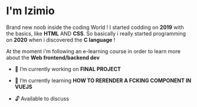 I'm Izimio
=

Brand new noob inside the coding World ! I started codding on __2019__ with the basics, like __HTML__ AND __CSS__.
So basically i really started programming on __2020__ when i discovered the __C language__ ! 

At the moment i'm following an e-learning course in order to learn more about the __Web frontend/backend dev__

 

 * 🔭 I’m currently working on  __FINAL PROJECT__
   
    
 * 🎈 I’m currently learning  __HOW TO RERENDER A FCKING COMPONENT IN VUEJS__ 

 * 🔓 Available to discuss  
 
